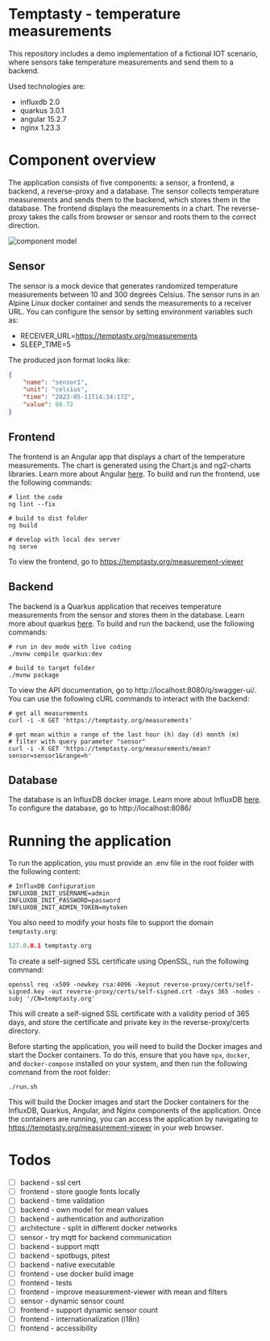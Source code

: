 # Temptasty - temperature measurements

This repository includes a demo implementation of a fictional IOT scenario,
where sensors take temperature measurements and send them to a backend.

Used technologies are:

- influxdb 2.0
- quarkus 3.0.1
- angular 15.2.7
- nginx 1.23.3

# Component overview
The application consists of five components: a sensor, a frontend, a backend, a reverse-proxy and a database. The sensor collects temperature measurements and sends them to the backend, which stores them in the database. The frontend displays the measurements in a chart. The reverse-proxy takes the calls from browser or sensor and roots them to the correct direction.

![component model](http://www.plantuml.com/plantuml/proxy?cache=no&src=https://raw.github.com/d0ms0n/Temptasty/master/components.iuml)

## Sensor

The sensor is a mock device that generates randomized temperature measurements between 10 and 300 degrees Celsius. The sensor runs in an Alpine Linux docker container and sends the measurements to a receiver URL. 
You can configure the sensor by setting environment variables such as:

- RECEIVER_URL=https://temptasty.org/measurements
- SLEEP_TIME=5

The produced json format looks like:

```json
{
    "name": "sensor1",
    "unit": "celsius",
    "time": "2023-05-11T14:34:17Z",
    "value": 66.72
}
```

## Frontend
The frontend is an Angular app that displays a chart of the temperature measurements. The chart is generated using the Chart.js and ng2-charts libraries. Learn more about Angular [here](https://angular.io/). To build and run the frontend, use the following commands:

```shell script
# lint the code 
ng lint --fix

# build to dist folder
ng build

# develop with local dev server
ng serve
```


To view the frontend, go to https://temptasty.org/measurement-viewer

## Backend
The backend is a Quarkus application that receives temperature measurements from the sensor and stores them in the database. Learn more about quarkus [here](https://quarkus.io/). To build and run the backend, use the following commands:

```shell script
# run in dev mode with live coding
./mvnw compile quarkus:dev

# build to target folder
./mvnw package
```

To view the API documentation, go to http://localhost:8080/q/swagger-ui/. You can use the following cURL commands to interact with the backend:

```shell script
# get all measurements
curl -i -X GET 'https://temptasty.org/measurements'

# get mean within a range of the last hour (h) day (d) month (m)
# filter with query parameter "sensor"
curl -i -X GET 'https://temptasty.org/measurements/mean?sensor=sensor1&range=h'
```

## Database
The database is an InfluxDB docker image. 
Learn more about InfluxDB [here](https://docs.influxdata.com/influxdb/v2.7/). To configure the database, go to http://localhost:8086/

# Running the application

To run the application, you must provide an .env file in the root folder with the following content:

```shell script
# InfluxDB Configuration
INFLUXDB_INIT_USERNAME=admin
INFLUXDB_INIT_PASSWORD=password
INFLUXDB_INIT_ADMIN_TOKEN=mytoken
```

You also need to modify your hosts file to support the domain `temptasty.org`:

```h
127.0.0.1 temptasty.org
```

To create a self-signed SSL certificate using OpenSSL, run the following command:
```shell script
openssl req -x509 -newkey rsa:4096 -keyout reverse-proxy/certs/self-signed.key -out reverse-proxy/certs/self-signed.crt -days 365 -nodes -subj '/CN=temptasty.org'

``` 

This will create a self-signed SSL certificate with a validity period of 365 days, and store the certificate and private key in the reverse-proxy/certs directory.

Before starting the application, you will need to build the Docker images and start the Docker containers. To do this, ensure that you have `npx`, `docker`, and `docker-compose` installed on your system, and then run the following command from the root folder:

```shell script
./run.sh
```
This will build the Docker images and start the Docker containers for the InfluxDB, Quarkus, Angular, and Nginx components of the application. Once the containers are running, you can access the application by navigating to https://temptasty.org/measurement-viewer in your web browser.


# Todos

- [ ] backend - ssl cert
- [ ] frontend - store google fonts locally
- [ ] backend - time validation
- [ ] backend - own model for mean values
- [ ] backend - authentication and authorization
- [ ] architecture - split in different docker networks
- [ ] sensor - try mqtt for backend communication
- [ ] backend - support mqtt
- [ ] backend - spotbugs, pitest
- [ ] backend - native executable
- [ ] frontend - use docker build image
- [ ] frontend - tests
- [ ] frontend - improve measurement-viewer with mean and filters
- [ ] sensor - dynamic sensor count
- [ ] frontend - support dynamic sensor count
- [ ] frontend - internationalization (i18n)
- [ ] frontend - accessibility

